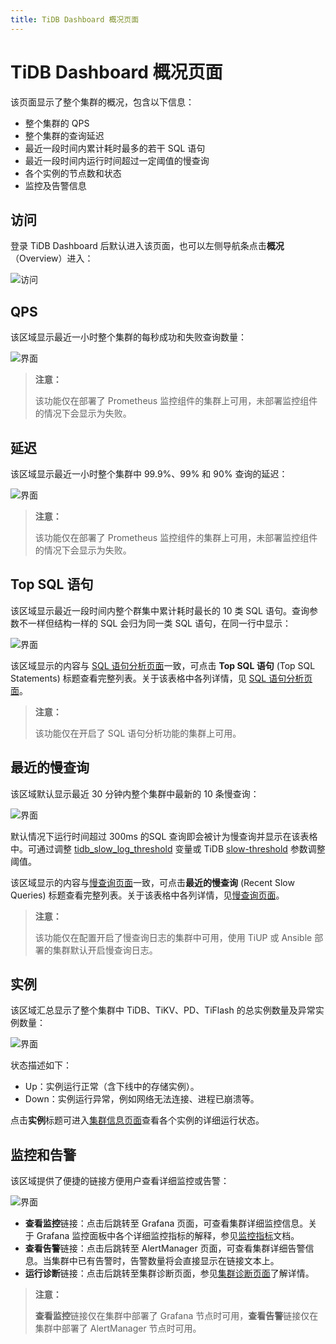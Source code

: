 ```yaml
---
title: TiDB Dashboard 概况页面
---
```


# TiDB Dashboard 概况页面

该页面显示了整个集群的概况，包含以下信息：

- 整个集群的 QPS
- 整个集群的查询延迟
- 最近一段时间内累计耗时最多的若干 SQL 语句
- 最近一段时间内运行时间超过一定阈值的慢查询
- 各个实例的节点数和状态
- 监控及告警信息

## 访问

登录 TiDB Dashboard 后默认进入该页面，也可以左侧导航条点击**概况**（Overview）进入：

![访问](/media/dashboard/dashboard-overview-access.png)

## QPS

该区域显示最近一小时整个集群的每秒成功和失败查询数量：

![界面](/media/dashboard/dashboard-overview-qps.png)

> **注意：**
>
> 该功能仅在部署了 Prometheus 监控组件的集群上可用，未部署监控组件的情况下会显示为失败。

## 延迟

该区域显示最近一小时整个集群中 99.9%、99% 和 90% 查询的延迟：

![界面](/media/dashboard/dashboard-overview-latency.png)

> **注意：**
>
> 该功能仅在部署了 Prometheus 监控组件的集群上可用，未部署监控组件的情况下会显示为失败。

## Top SQL 语句

该区域显示最近一段时间内整个群集中累计耗时最长的 10 类 SQL 语句。查询参数不一样但结构一样的 SQL 会归为同一类 SQL 语句，在同一行中显示：

![界面](/media/dashboard/dashboard-overview-top-statements.png)

该区域显示的内容与 [SQL 语句分析页面](/dashboard/dashboard-statement-list.md)一致，可点击 **Top SQL 语句** (Top SQL Statements) 标题查看完整列表。关于该表格中各列详情，见 [SQL 语句分析页面](/dashboard/dashboard-statement-list.md)。

> **注意：**
>
> 该功能仅在开启了 SQL 语句分析功能的集群上可用。

## 最近的慢查询

该区域默认显示最近 30 分钟内整个集群中最新的 10 条慢查询：

![界面](/media/dashboard/dashboard-overview-slow-query.png)

默认情况下运行时间超过 300ms 的SQL 查询即会被计为慢查询并显示在该表格中。可通过调整 [tidb_slow_log_threshold](/tidb-specific-system-variables.md#tidb_slow_log_threshold) 变量或 TiDB [slow-threshold](/tidb-configuration-file.md#slow-threshold) 参数调整阈值。

该区域显示的内容与[慢查询页面](/dashboard/dashboard-slow-query.md)一致，可点击**最近的慢查询** (Recent Slow Queries) 标题查看完整列表。关于该表格中各列详情，见[慢查询页面](/dashboard/dashboard-slow-query.md)。

> **注意：**
>
> 该功能仅在配置开启了慢查询日志的集群中可用，使用 TiUP 或 Ansible 部署的集群默认开启慢查询日志。

## 实例

该区域汇总显示了整个集群中 TiDB、TiKV、PD、TiFlash 的总实例数量及异常实例数量：

![界面](/media/dashboard/dashboard-overview-instances.png)

状态描述如下：

- Up：实例运行正常（含下线中的存储实例）。
- Down：实例运行异常，例如网络无法连接、进程已崩溃等。

点击**实例**标题可进入[集群信息页面](/dashboard/dashboard-cluster-info.md)查看各个实例的详细运行状态。

## 监控和告警

该区域提供了便捷的链接方便用户查看详细监控或告警：

![界面](/media/dashboard/dashboard-overview-monitor.png)

- **查看监控**链接：点击后跳转至 Grafana 页面，可查看集群详细监控信息。关于 Grafana 监控面板中各个详细监控指标的解释，参见[监控指标](/grafana-overview-dashboard.md)文档。
- **查看告警**链接：点击后跳转至 AlertManager 页面，可查看集群详细告警信息。当集群中已有告警时，告警数量将会直接显示在链接文本上。
- **运行诊断**链接：点击后跳转至集群诊断页面，参见[集群诊断页面](/dashboard/dashboard-diagnostics-access.md)了解详情。

> **注意：**
>
> **查看监控**链接仅在集群中部署了 Grafana 节点时可用，**查看告警**链接仅在集群中部署了 AlertManager 节点时可用。
